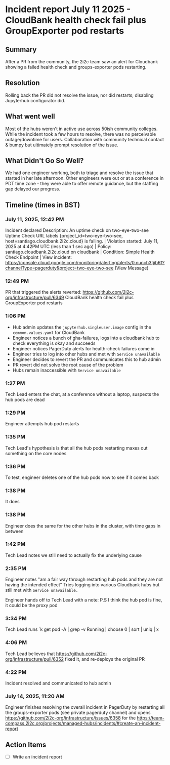 # Incident report July 11 2025 - CloudBank health check fail plus GroupExporter pod restarts
 
 
## Summary
 
After a PR from the community, the 2i2c team saw an alert for Cloudbank showing a failed health check and groups-exporter pods restarting.

## Resolution

Rolling back the PR did not resolve the issue, nor did restarts; disabling Jupyterhub configurator did.


## What went well
Most of the hubs weren't in active use across 50ish community colleges. While the incident took a few hours to resolve, there was no perceivable outage/downtime for users.
Collaboration with community technical contact & bumpy but ultimately prompt resolution of the issue.

## What Didn't Go So Well?
We had one engineer working, both to triage and resolve the issue that started in her late afternoon. Other engineers were out or at a conference in PDT time zone - they were able to offer remote guidance, but the staffing gap delayed our progress.



## Timeline (times in BST)

### July 11, 2025, 12:42 PM
Incident declared
Description: An uptime check on two-eye-two-see Uptime Check URL labels {project_id=two-eye-two-see, host=santiago.cloudbank.2i2c.cloud} is failing. | Violation started: July 11, 2025 at 4:42PM UTC (less than 1 sec ago) | Policy: santiago.cloudbank.2i2c.cloud on cloudbank | Condition: Simple Health Check Endpoint | View incident: https://console.cloud.google.com/monitoring/alerting/alerts/0.nunch3tjib61?channelType=pagerduty&project=two-eye-two-see (View Message)

### 12:49 PM
PR that triggered the alerts reverted: https://github.com/2i2c-org/infrastructure/pull/6349
CloudBank health check fail plus GroupExporter pod restarts

### 1:06 PM
- Hub admin updates the `jupyterhub.singleuser.image` config in the `common.values.yaml` for CloudBank
- Engineer notices a bunch of gha-failures, logs into a cloudbank hub to check everything is okay and succeeds
- Engineer notices PagerDuty alerts for health-check failures come in
- Engineer tries to log into other hubs and met with `Service unavailable`
- Engineer decides to revert the PR and communicates this to hub admin
- PR revert did not solve the root cause of the problem
- Hubs remain inaccessible with `Service unavailable`

### 1:27 PM
Tech Lead enters the chat, at a conference without a laptop, suspects the hub pods are dead

### 1:29 PM
Engineer attempts hub pod restarts

### 1:35 PM
Tech Lead's hypothesis is that all the hub pods restarting maxes out something on the core nodes

### 1:36 PM
To test, engineer deletes one of the hub pods now to see if it comes back

### 1:38 PM
It does

### 1:38 PM
Engineer does the same for the other hubs in the cluster, with time gaps in between

### 1:42 PM
Tech Lead notes we still need to actually fix the underlying cause

### 2:35 PM
Engineer notes "am a fair way through restarting hub pods and they are not having the intended effect"
Tries logging into various Cloudbank hubs but still met with `Service unavailable.`

Engineer hands off to Tech Lead with a note:
P.S I think the hub pod is fine, it could be the proxy pod

### 3:34 PM
Tech Lead runs `k get pod -A | grep -v Running | choose 0 | sort | uniq | x

### 4:06 PM
Tech Lead believes that https://github.com/2i2c-org/infrastructure/pull/6352 fixed it, and re-deploys the original PR

### 4:22 PM
Incident resolved and communicated to hub admin

### July 14, 2025, 11:20 AM
Engineer finishes resolving the overall incident in PagerDuty by restarting all the groups-exporter pods (see private pagerduty channel) and opens https://github.com/2i2c-org/infrastructure/issues/6358 for the https://team-compass.2i2c.org/projects/managed-hubs/incidents/#create-an-incident-report


## Action Items

- [ ] Write an incident report


